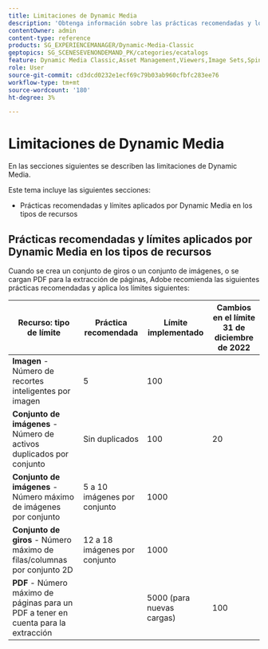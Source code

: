 ```yaml
---
title: Limitaciones de Dynamic Media
description: 'Obtenga información sobre las prácticas recomendadas y los límites aplicados al crear un conjunto de imágenes o un conjunto de giros, o al cargar un PDF. Obtenga información también sobre las combinaciones de navegador web y sistema operativo no compatibles con los visores de Dynamic Media. '
contentOwner: admin
content-type: reference
products: SG_EXPERIENCEMANAGER/Dynamic-Media-Classic
geptopics: SG_SCENESEVENONDEMAND_PK/categories/ecatalogs
feature: Dynamic Media Classic,Asset Management,Viewers,Image Sets,Spin Sets,eCatalog
role: User
source-git-commit: cd3dcd0232e1ecf69c79b03ab960cfbfc283ee76
workflow-type: tm+mt
source-wordcount: '180'
ht-degree: 3%

---
```


# Limitaciones de Dynamic Media

En las secciones siguientes se describen las limitaciones de Dynamic Media.

Este tema incluye las siguientes secciones:

* Prácticas recomendadas y límites aplicados por Dynamic Media en los tipos de recursos

<!-- * Unsupported web browser and operating system combinations for Dynamic Media Viewers -->

## Prácticas recomendadas y límites aplicados por Dynamic Media en los tipos de recursos

Cuando se crea un conjunto de giros o un conjunto de imágenes, o se cargan PDF para la extracción de páginas, Adobe recomienda las siguientes prácticas recomendadas y aplica los límites siguientes:

| Recurso: tipo de límite | Práctica recomendada | Límite implementado | Cambios en el límite 31 de diciembre de 2022 |
| --- | --- | --- | --- |
| **Imagen** - Número de recortes inteligentes por imagen | 5 | 100 |  |
| **Conjunto de imágenes** - Número de activos duplicados por conjunto | Sin duplicados | 100 | 20 |
| **Conjunto de imágenes** - Número máximo de imágenes por conjunto | 5 a 10 imágenes por conjunto | 1000 |
| **Conjunto de giros** - Número máximo de filas/columnas por conjunto 2D | 12 a 18 imágenes por conjunto | 1000 |
| **PDF** - Número máximo de páginas para un PDF a tener en cuenta para la extracción |  | 5000 (para nuevas cargas) | 100 |

<!-- See also [Dynamic Media limitations](/help/assets/limitations.md). -->

<!-- ## Unsupported web browser and operating system combinations for Dynamic Media Viewers

Dynamic Media Viewers do not support following combinations of web browser and operating system.

* Internet Explorer 11 + Windows 7
* Internet Explorer 11 + Windows 8.1
* Internet Explorer 11 + Windows Phone 8.1
* Internet Explorer 11 + Windows Phone 8.1 Update
* Safari 6 + iOS 6.0.1
* Safari 7 + iOS 7.1
* Safari 7 + macOS X 10.9 Mavericks
* Safari 8 + iOS 8.4
* Safari 8 + macOS X 10.10 Yosemite -->